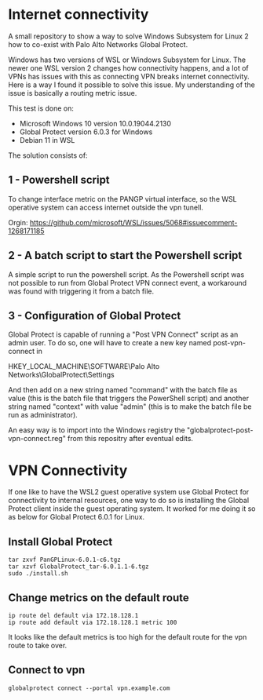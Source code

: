 # Internet connectivity
A small repository to show a way to solve Windows Subsystem for Linux 2 how to co-exist with Palo Alto Networks Global Protect.

Windows has two versions of WSL or Windows Subsystem for Linux. The newer one WSL version 2 changes how connectivity happens, and a lot of VPNs has issues with this as connecting VPN breaks internet connectivity. Here is a way I found it possible to solve this issue. My understanding of the issue is basically a routing metric issue.

This test is done on:
- Microsoft Windows 10 version 10.0.19044.2130
- Global Protect version 6.0.3 for Windows
- Debian 11 in WSL 

The solution consists of:

## 1 - Powershell script 

To change interface metric on the PANGP virtual interface, so the WSL operative system can access internet outside the vpn tunell.

Orgin: https://github.com/microsoft/WSL/issues/5068#issuecomment-1268171185

## 2 - A batch script to start the Powershell script

A simple script to run the powershell script. As the Powershell script was not possible to run from Global Protect VPN connect event, a workaround was found with triggering it from a batch file.

## 3 - Configuration of Global Protect 

Global Protect is capable of running a "Post VPN Connect" script as an admin user. To do so, one will have to create a new key named post-vpn-connect in 

HKEY_LOCAL_MACHINE\SOFTWARE\Palo Alto Networks\GlobalProtect\Settings

And then add on a new string named "command" with the batch file as value (this is the batch file that triggers the PowerShell script)
and another string named "context" with value "admin" (this is to make the batch file be run as administrator).

An easy way is to import into the Windows registry the "globalprotect-post-vpn-connect.reg" from this repositry after eventual edits.  

# VPN Connectivity

If one like to have the WSL2 guest operative system use Global Protect for connectivity to internal resources, one way to do so is installing the Global Protect client inside the guest operating system. It worked for me doing it so as below for Global Protect 6.0.1 for Linux.

## Install Global Protect
```
tar zxvf PanGPLinux-6.0.1-c6.tgz
tar xzvf GlobalProtect_tar-6.0.1.1-6.tgz
sudo ./install.sh
```
## Change metrics on the default route
```
ip route del default via 172.18.128.1
ip route add default via 172.18.128.1 metric 100
```
It looks like the default metrics is too high for the default route for the vpn route to take over. 

## Connect to vpn
```
globalprotect connect --portal vpn.example.com
```

